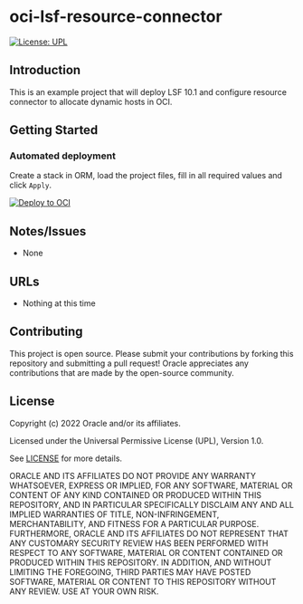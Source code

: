 # oci-lsf-resource-connector

[![License: UPL](https://img.shields.io/badge/license-UPL-green)](https://img.shields.io/badge/license-UPL-green) <!-- [![Quality gate](https://sonarcloud.io/api/project_badges/quality_gate?project=robo-cap_oci-lsf-resource-connector)](https://sonarcloud.io/dashboard?id=robo-cap_oci-lsf-resource-connector) -->

## Introduction

This is an example project that will deploy LSF 10.1 and configure resource connector to allocate dynamic hosts in OCI.

## Getting Started

### Automated deployment

Create a stack in ORM, load the project files, fill in all required values and click `Apply`.

[![Deploy to OCI](https://docs.oracle.com/en-us/iaas/Content/Resources/Images/deploy-to-oracle-cloud.svg)](https://cloud.oracle.com/resourcemanager/stacks/create?zipUrl=https://github.com/robo-cap/oci-lsf-resource-connector/archive/refs/tags/v1.0.zip)


## Notes/Issues
* None

## URLs
* Nothing at this time

## Contributing
This project is open source. Please submit your contributions by forking this repository and submitting a pull request! Oracle appreciates any contributions that are made by the open-source community.

## License
Copyright (c) 2022 Oracle and/or its affiliates.

Licensed under the Universal Permissive License (UPL), Version 1.0.

See [LICENSE](LICENSE) for more details.

ORACLE AND ITS AFFILIATES DO NOT PROVIDE ANY WARRANTY WHATSOEVER, EXPRESS OR IMPLIED, FOR ANY SOFTWARE, MATERIAL OR CONTENT OF ANY KIND CONTAINED OR PRODUCED WITHIN THIS REPOSITORY, AND IN PARTICULAR SPECIFICALLY DISCLAIM ANY AND ALL IMPLIED WARRANTIES OF TITLE, NON-INFRINGEMENT, MERCHANTABILITY, AND FITNESS FOR A PARTICULAR PURPOSE.  FURTHERMORE, ORACLE AND ITS AFFILIATES DO NOT REPRESENT THAT ANY CUSTOMARY SECURITY REVIEW HAS BEEN PERFORMED WITH RESPECT TO ANY SOFTWARE, MATERIAL OR CONTENT CONTAINED OR PRODUCED WITHIN THIS REPOSITORY. IN ADDITION, AND WITHOUT LIMITING THE FOREGOING, THIRD PARTIES MAY HAVE POSTED SOFTWARE, MATERIAL OR CONTENT TO THIS REPOSITORY WITHOUT ANY REVIEW. USE AT YOUR OWN RISK. 
